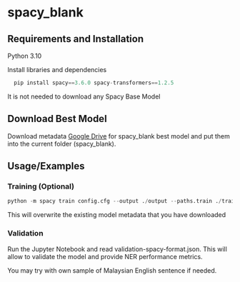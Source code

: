 
# spacy_blank

## Requirements and Installation

Python 3.10

Install libraries and dependencies

```python
  pip install spacy==3.6.0 spacy-transformers==1.2.5
```

It is not needed to download any Spacy Base Model

## Download Best Model
Download metadata [Google Drive](https://drive.google.com/drive/folders/1rgWAQ6NWk3JCXSk1RxN8uCOgLobVG1X_?usp=drive_link) for spacy_blank best model and put them into the current folder (spacy_blank).
## Usage/Examples

### Training (Optional)
```python
python -m spacy train config.cfg --output ./output --paths.train ./train.spacy --paths.dev ./dev.spacy
```
This will overwrite the existing model metadata that you have downloaded

### Validation
Run the Jupyter Notebook and read validation-spacy-format.json. This will allow to validate the model and provide NER performance metrics.

You may try with own sample of Malaysian English sentence if needed. 
